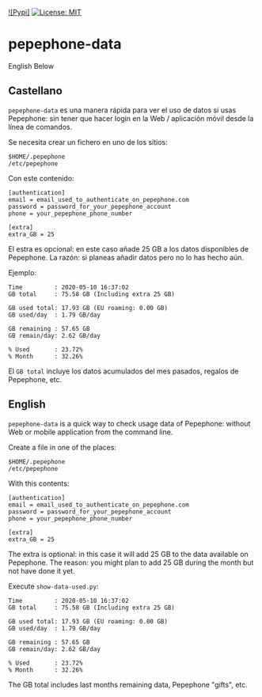 [![Pypi]](https://img.shields.io/pypi/v/pepephone-data)
[![License: MIT](https://img.shields.io/badge/License-MIT-yellow.svg)](https://opensource.org/licenses/MIT)

# pepephone-data
English Below

## Castellano
`pepephone-data` es una manera rápida para ver el uso de datos si usas Pepephone: sin tener que hacer login en la Web / aplicación móvil desde la línea de comandos.

Se necesita crear un fichero en uno de los sitios:
```
$HOME/.pepephone
/etc/pepephone
```

Con este contenido:

```
[authentication]
email = email_used_to_authenticate_on_pepephone.com
password = password_for_your_pepephone_account
phone = your_pepephone_phone_number

[extra]
extra_GB = 25
```

El estra es opcional: en este caso añade 25 GB a los datos disponibles de Pepephone. La razón: si planeas añadir datos pero no lo has hecho aún.

Ejemplo:
```
Time         : 2020-05-10 16:37:02
GB total     : 75.58 GB (Including extra 25 GB)

GB used total: 17.93 GB (EU roaming: 0.00 GB)
GB used/day  : 1.79 GB/day

GB remaining : 57.65 GB
GB remain/day: 2.62 GB/day

% Used       : 23.72%
% Month      : 32.26%
```
El `GB total` incluye los datos acumulados del mes pasados, regalos de Pepephone, etc.

## English
`pepephone-data` is a quick way to check usage data of Pepephone: without Web or mobile application from the command line.

Create a file in one of the places:
```
$HOME/.pepephone
/etc/pepephone
```

With this contents:
```
[authentication]
email = email_used_to_authenticate_on_pepephone.com
password = password_for_your_pepephone_account
phone = your_pepephone_phone_number

[extra]
extra_GB = 25
```
The extra is optional: in this case it will add 25 GB to the data available on Pepephone. The reason: you might plan to add 25 GB during the month but not have done it yet.

Execute `show-data-used.py`:
```
Time         : 2020-05-10 16:37:02
GB total     : 75.58 GB (Including extra 25 GB)

GB used total: 17.93 GB (EU roaming: 0.00 GB)
GB used/day  : 1.79 GB/day

GB remaining : 57.65 GB
GB remain/day: 2.62 GB/day

% Used       : 23.72%
% Month      : 32.26%
```

The GB total includes last months remaining data, Pepephone "gifts", etc.

